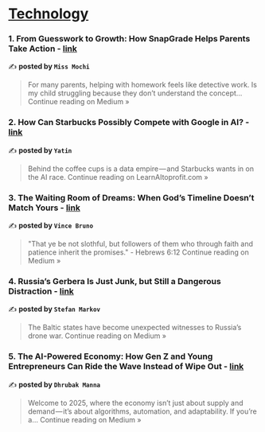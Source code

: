 
<h1><a href=https://medium.com/tag/technology/recommended target="_blank" rel="noopener noreferrer">Technology</a></h1>
<h3>1. From Guesswork to Growth: How SnapGrade Helps Parents Take Action - <a href="https://medium.com/@missmochi/from-guesswork-to-growth-how-snapgrade-helps-parents-take-action-5be45b15ce67?source=rss------technology-5" target="_blank" rel="noopener noreferrer">link</a></h3>

✍️ **posted by `Miss Mochi`**

<blockquote>For many parents, helping with homework feels like detective work. Is my child struggling because they don’t understand the concept…
Continue reading on Medium »</blockquote>

<h3>2. How Can Starbucks Possibly Compete with Google in AI? - <a href="https://learnaitoprofit.com/how-can-starbucks-possibly-compete-with-google-in-ai-f7b7ae994f7b?source=rss------technology-5" target="_blank" rel="noopener noreferrer">link</a></h3>

✍️ **posted by `Yatin`**

<blockquote>Behind the coffee cups is a data empire — and Starbucks wants in on the AI race.
Continue reading on LearnAItoprofit.com »</blockquote>

<h3>3.  The Waiting Room of Dreams: When God’s Timeline Doesn’t Match Yours - <a href="https://medium.com/@explorer_dev/the-waiting-room-of-dreams-when-gods-timeline-doesn-t-match-yours-03feb83c12e4?source=rss------technology-5" target="_blank" rel="noopener noreferrer">link</a></h3>

✍️ **posted by `Vince Bruno`**

<blockquote>"That ye be not slothful, but followers of them who through faith and patience inherit the promises." - Hebrews 6:12
Continue reading on Medium »</blockquote>

<h3>4. Russia’s Gerbera Is Just Junk, but Still a Dangerous Distraction - <a href="https://medium.com/@Steefy/russias-gerbera-is-just-junk-but-still-a-dangerous-distraction-b437e543eb91?source=rss------technology-5" target="_blank" rel="noopener noreferrer">link</a></h3>

✍️ **posted by `Stefan Markov`**

<blockquote>The Baltic states have become unexpected witnesses to Russia’s drone war.
Continue reading on Medium »</blockquote>

<h3>5. The AI-Powered Economy: How Gen Z and Young Entrepreneurs Can Ride the Wave Instead of Wipe Out - <a href="https://medium.com/@dhrubakmanna2008/the-ai-powered-economy-how-gen-z-and-young-entrepreneurs-can-ride-the-wave-instead-of-wipe-out-7787d1ccfd26?source=rss------technology-5" target="_blank" rel="noopener noreferrer">link</a></h3>

✍️ **posted by `Dhrubak Manna`**

<blockquote>Welcome to 2025, where the economy isn’t just about supply and demand — it’s about algorithms, automation, and adaptability. If you’re a…
Continue reading on Medium »</blockquote>

